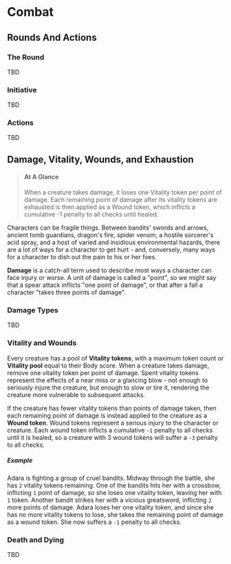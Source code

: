 # <a name="combat"></a> Combat

## <a name="rounds-and-actions"></a> Rounds And Actions

### The Round

<span class="tbd">TBD</span>

### Initiative

<span class="tbd">TBD</span>

### Actions

<span class="tbd">TBD</span>

## <a name="damage"></a> Damage, Vitality, Wounds, and Exhaustion

> #### At A Glance
>
> When a creature takes damage, it loses one Vitality token per point of damage. Each remaining point of damage after its vitality tokens are exhausted is then applied as a Wound token, which inflicts a cumulative -1 penalty to all checks until healed.

Characters can be fragile things. Between bandits' swords and arrows, ancient tomb guardians, dragon's fire, spider venom, a hostile sorcerer's acid spray, and a host of varied and insidious environmental hazards, there are a lot of ways for a character to get hurt - and, conversely, many ways for a character to dish out the pain to his or her foes.

**Damage** is a catch-all term used to describe most ways a character can face injury or worse. A unit of damage is called a "point", so we might say that a spear attack inflicts "one point of damage", or that after a fall a character "takes three points of damage".

### Damage Types

<span class="tbd">TBD</span>

### Vitality and Wounds

Every creature has a pool of **Vitality tokens**, with a maximum token count or **Vitality pool** equal to their Body score. When a creature takes damage, remove one vitality token per point of damage. Spent vitality tokens represent the effects of a near miss or a glancing blow - not enough to seriously injure the creature, but enough to slow or tire it, rendering the creature more vulnerable to subsequent attacks.

If the creature has fewer vitality tokens than points of damage taken, then each remaining point of damage is instead applied to the creature as a **Wound token**. Wound tokens represent a serious injury to the character or creature. Each wound token inflicts a cumulative `-1` penalty to all checks until it is healed, so a creature with 3 wound tokens will suffer a `-3` penalty to all checks.

##### *Example*

Adara is fighting a group of cruel bandits. Midway through the battle, she has `2` vitality tokens remaining. One of the bandits hits her with a crossbow, inflicting `1` point of damage, so she loses one vitality token, leaving her with `1` token. Another bandit strikes her with a vicious greatsword, inflicting `2` more points of damage. Adara loses her one vitality token, and since she has no more vitality tokens to lose, she takes the remaining point of damage as a wound token. She now suffers a `-1` penalty to all checks.

### Death and Dying

<span class="tbd">TBD</span>
